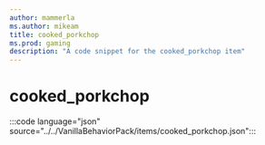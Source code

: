 ```yaml
---
author: mammerla
ms.author: mikeam
title: cooked_porkchop
ms.prod: gaming
description: "A code snippet for the cooked_porkchop item"
---
```


# cooked_porkchop

:::code language="json" source="../../VanillaBehaviorPack/items/cooked_porkchop.json":::
